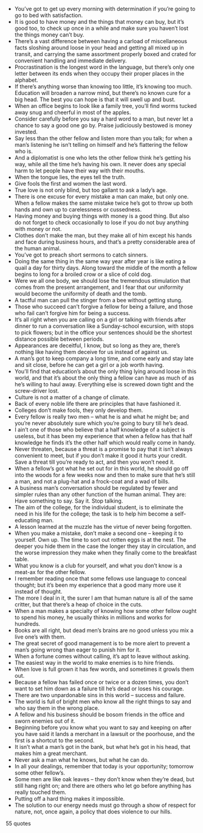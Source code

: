  - You’ve got to get up every morning with determination if you’re going to go to bed with satisfaction.
 - It is good to have money and the things that money can buy, but it’s good too, to check up once in a while and make sure you haven’t lost the things money can’t buy.
 - There’s a vast difference between having a carload of miscellaneous facts sloshing around loose in your head and getting all mixed up in transit, and carrying the same assortment properly boxed and crated for convenient handling and immediate delivery.
 - Procrastination is the longest word in the language, but there’s only one letter between its ends when they occupy their proper places in the alphabet.
 - If there’s anything worse than knowing too little, it’s knowing too much. Education will broaden a narrow mind, but there’s no known cure for a big head. The best you can hope is that it will swell up and bust.
 - When an office begins to look like a family tree, you’ll find worms tucked away snug and cheerful in most of the apples.
 - Consider carefully before you say a hard word to a man, but never let a chance to say a good one go by. Praise judiciously bestowed is money invested.
 - Say less than the other fellow and listen more than you talk; for when a man’s listening he isn’t telling on himself and he’s flattering the fellow who is.
 - And a diplomatist is one who lets the other fellow think he’s getting his way, while all the time he’s having his own. It never does any special harm to let people have their way with their mouths.
 - When the tongue lies, the eyes tell the truth.
 - Give fools the first and women the last word.
 - True love is not only blind, but too gallant to ask a lady’s age.
 - There is one excuse for every mistake a man can make, but only one. When a fellow makes the same mistake twice he’s got to throw up both hands and own up to carelessness or cussedness.
 - Having money and buying things with money is a good thing. But also do not forget to check occasionally to lose if you do not buy anything with money or not.
 - Clothes don’t make the man, but they make all of him except his hands and face during business hours, and that’s a pretty considerable area of the human animal.
 - You’ve got to preach short sermons to catch sinners.
 - Doing the same thing in the same way year after year is like eating a quail a day for thirty days. Along toward the middle of the month a fellow begins to long for a broiled crow or a slice of cold dog.
 - Were we all one body, we should lose the tremendous stimulation that comes from the present arrangement, and I fear that our uniformity would become the uniformity of death and the tomb.
 - A tactful man can pull the stinger from a bee without getting stung.
 - Those who succeed can’t forgive a fellow for being a failure, and those who fail can’t forgive him for being a success.
 - It’s all right when you are calling on a girl or talking with friends after dinner to run a conversation like a Sunday-school excursion, with stops to pick flowers; but in the office your sentences should be the shortest distance possible between periods.
 - Appearances are deceitful, I know, but so long as they are, there’s nothing like having them deceive for us instead of against us.
 - A man’s got to keep company a long time, and come early and stay late and sit close, before he can get a girl or a job worth having.
 - You’ll find that education’s about the only thing lying around loose in this world, and that it’s about the only thing a fellow can have as much of as he’s willing to haul away. Everything else is screwed down tight and the screw-driver lost.
 - Culture is not a matter of a change of climate.
 - Back of every noble life there are principles that have fashioned it.
 - Colleges don’t make fools, they only develop them.
 - Every fellow is really two men – what he is and what he might be; and you’re never absolutely sure which you’re going to bury till he’s dead.
 - I ain’t one of those who believe that a half knowledge of a subject is useless, but it has been my experience that when a fellow has that half knowledge he finds it’s the other half which would really come in handy.
 - Never threaten, because a threat is a promise to pay that it isn’t always convenient to meet, but if you don’t make it good it hurts your credit. Save a threat till you’re ready to act, and then you won’t need it.
 - When a fellow’s got what he set out for in this world, he should go off into the woods for a few weeks now and then to make sure that he’s still a man, and not a plug-hat and a frock-coat and a wad of bills.
 - A business man’s conversation should be regulated by fewer and simpler rules than any other function of the human animal. They are: Have something to say. Say it. Stop talking.
 - The aim of the college, for the individual student, is to eliminate the need in his life for the college; the task is to help him become a self-educating man.
 - A lesson learned at the muzzle has the virtue of never being forgotten.
 - When you make a mistake, don’t make a second one – keeping it to yourself. Own up. The time to sort out rotten eggs is at the nest. The deeper you hide them in the case the longer they stay in circulation, and the worse impression they make when they finally come to the breakfast table.
 - What you know is a club for yourself, and what you don’t know is a meat-ax for the other fellow.
 - I remember reading once that some fellows use language to conceal thought; but it’s been my experience that a good many more use it instead of thought.
 - The more I deal in it, the surer I am that human nature is all of the same critter, but that there’s a heap of choice in the cuts.
 - When a man makes a specialty of knowing how some other fellow ought to spend his money, he usually thinks in millions and works for hundreds.
 - Books are all right, but dead men’s brains are no good unless you mix a live one’s with them.
 - The great secret of good management is to be more alert to prevent a man’s going wrong than eager to punish him for it.
 - When a fortune comes without calling, it’s apt to leave without asking.
 - The easiest way in the world to make enemies is to hire friends.
 - When love is full grown it has few words, and sometimes it growls them out.
 - Because a fellow has failed once or twice or a dozen times, you don’t want to set him down as a failure till he’s dead or loses his courage.
 - There are two unpardonable sins in this world – success and failure.
 - The world is full of bright men who know all the right things to say and who say them in the wrong place.
 - A fellow and his business should be bosom friends in the office and sworn enemies out of it.
 - Beginning before you know what you want to say and keeping on after you have said it lands a merchant in a lawsuit or the poorhouse, and the first is a shortcut to the second.
 - It isn’t what a man’s got in the bank, but what he’s got in his head, that makes him a great merchant.
 - Never ask a man what he knows, but what he can do.
 - In all your dealings, remember that today is your opportunity; tomorrow some other fellow’s.
 - Some men are like oak leaves – they don’t know when they’re dead, but still hang right on; and there are others who let go before anything has really touched them.
 - Putting off a hard thing makes it impossible.
 - The solution to our energy needs must go through a show of respect for nature, not, once again, a policy that does violence to our hills.

55 quotes
